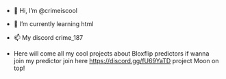 - 👋 Hi, I’m @crimeiscool
- 🌱 I’m currently learning html
- 📫 My discord crime_187

- Here will come all my cool projects about Bloxflip predictors if wanna join my predictor join here https://discord.gg/fU69YaTD project Moon on top!

<!---
crimeiscool/crimeiscool is a ✨ special ✨ repository because its `README.md` (this file) appears on your GitHub profile.
You can click the Preview link to take a look at your changes.
--->
